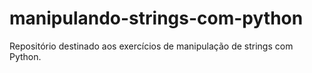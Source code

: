 # manipulando-strings-com-python

Repositório destinado aos exercícios de manipulação de strings com Python.
